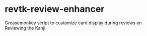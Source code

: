 revtk-review-enhancer
=====================

Greasemonkey script to customize card display during reviews on Reviewing the Kanji
